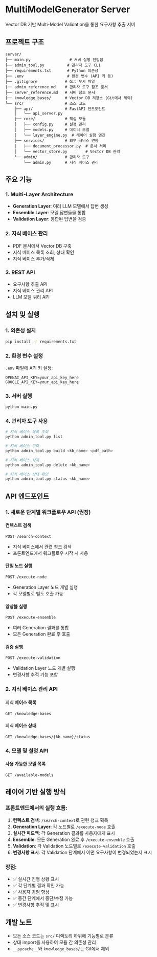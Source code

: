 # MultiModelGenerator Server

Vector DB 기반 Multi-Model Validation을 통한 요구사항 추출 서버

## 프로젝트 구조

```text
server/
├── main.py                 # 서버 실행 진입점
├── admin_tool.py          # 관리자 도구 CLI
├── requirements.txt       # Python 의존성
├── .env                   # 환경 변수 (API 키 등)
├── .gitignore            # Git 무시 파일
├── admin_reference.md    # 관리자 도구 참조 문서
├── server_reference.md   # 서버 참조 문서
├── knowledge_bases/      # Vector DB 저장소 (Git에서 제외)
└── src/                  # 소스 코드
    ├── api/              # FastAPI 엔드포인트
    │   └── api_server.py
    ├── core/             # 핵심 모듈
    │   ├── config.py     # 설정 관리
    │   ├── models.py     # 데이터 모델
    │   └── layer_engine.py  # 레이어 실행 엔진
    ├── services/         # 외부 서비스 연동
    │   ├── document_processor.py  # 문서 처리
    │   └── vector_store.py        # Vector DB 관리
    └── admin/            # 관리자 도구
        └── admin.py      # 지식 베이스 관리
```

## 주요 기능

### 1. Multi-Layer Architecture

- **Generation Layer**: 여러 LLM 모델에서 답변 생성
- **Ensemble Layer**: 모델 답변들을 통합
- **Validation Layer**: 통합된 답변을 검증

### 2. 지식 베이스 관리

- PDF 문서에서 Vector DB 구축
- 지식 베이스 목록 조회, 상태 확인
- 지식 베이스 추가/삭제

### 3. REST API

- 요구사항 추출 API
- 지식 베이스 관리 API
- LLM 모델 쿼리 API

## 설치 및 실행

### 1. 의존성 설치

```bash
pip install -r requirements.txt
```

### 2. 환경 변수 설정

`.env` 파일에 API 키 설정:

```env
OPENAI_API_KEY=your_api_key_here
GOOGLE_API_KEY=your_api_key_here
```

### 3. 서버 실행

```bash
python main.py
```

### 4. 관리자 도구 사용

```bash
# 지식 베이스 목록 조회
python admin_tool.py list

# 지식 베이스 구축
python admin_tool.py build <kb_name> <pdf_path>

# 지식 베이스 삭제
python admin_tool.py delete <kb_name>

# 지식 베이스 상태 확인
python admin_tool.py status <kb_name>
```

## API 엔드포인트

### 1. **새로운 단계별 워크플로우 API** (권장)

#### 컨텍스트 검색
```http
POST /search-context
```
- 지식 베이스에서 관련 청크 검색
- 프론트엔드에서 워크플로우 시작 시 사용

#### 단일 노드 실행
```http
POST /execute-node
```
- Generation Layer 노드 개별 실행
- 각 모델별로 별도 호출 가능

#### 앙상블 실행
```http
POST /execute-ensemble
```
- 여러 Generation 결과를 통합
- 모든 Generation 완료 후 호출

#### 검증 실행
```http
POST /execute-validation
```
- Validation Layer 노드 개별 실행
- 변경사항 추적 기능 포함

### 2. **지식 베이스 관리 API**

#### 지식 베이스 목록
```http
GET /knowledge-bases
```

#### 지식 베이스 상태
```http
GET /knowledge-bases/{kb_name}/status
```

### 4. **모델 및 설정 API**

#### 사용 가능한 모델 목록
```http
GET /available-models
```

## 레이어 기반 실행 방식

### 프론트엔드에서의 실행 흐름:

1. **컨텍스트 검색**: `/search-context`로 관련 청크 획득
2. **Generation Layer**: 각 노드별로 `/execute-node` 호출
3. **실시간 피드백**: 각 Generation 결과를 사용자에게 표시
4. **Ensemble**: 모든 Generation 완료 후 `/execute-ensemble` 호출
5. **Validation**: 각 Validation 노드별로 `/execute-validation` 호출
6. **변경사항 표시**: 각 Validation 단계에서 어떤 요구사항이 변경되었는지 표시

### 장점:
- ✅ 실시간 진행 상황 표시
- ✅ 각 단계별 결과 확인 가능
- ✅ 사용자 경험 향상
- ✅ 중간 단계에서 중단/수정 가능
- ✅ 변경사항 추적 및 표시

## 개발 노트

- 모든 소스 코드는 `src/` 디렉토리 하위에 기능별로 분류
- 상대 import를 사용하여 모듈 간 의존성 관리
- `__pycache__`와 `knowledge_bases/`는 Git에서 제외

